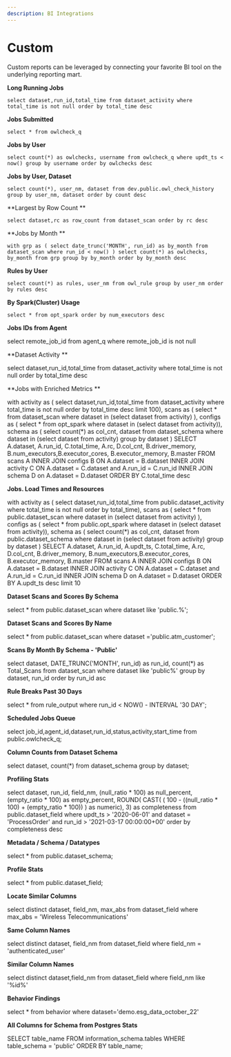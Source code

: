 ```yaml
---
description: BI Integrations
---
```


# Custom

Custom reports can be leveraged by connecting your favorite BI tool on the underlying reporting mart.

**Long Running Jobs**

`select dataset,run_id,total_time from dataset_activity where total_time is not null order by total_time desc`

**Jobs Submitted**

`select * from owlcheck_q`

**Jobs by User**&#x20;

`select count(*) as owlchecks, username from owlcheck_q where updt_ts < now() group by username order by owlchecks desc`

**Jobs by User, Dataset**

`select count(*), user_nm, dataset from dev.public.owl_check_history group by user_nm, dataset order by count desc`

**Largest by Row Count **

`select dataset,rc as row_count from dataset_scan order by rc desc`

**Jobs by Month **

`with grp as ( select date_trunc('MONTH', run_id) as by_month from dataset_scan where run_id < now() ) select count(*) as owlchecks, by_month from grp group by by_month order by by_month desc`

**Rules by User**

`select count(*) as rules, user_nm from owl_rule group by user_nm order by rules desc`

**By Spark(Cluster) Usage**

`select * from opt_spark order by num_executors desc`

**Jobs IDs from Agent**

select remote\_job\_id from agent\_q where remote\_job\_id is not null

**Dataset Activity **

select dataset,run\_id,total\_time from dataset\_activity where total\_time is not null order by total\_time desc

**Jobs with Enriched Metrics **

with activity as ( select dataset,run\_id,total\_time from dataset\_activity where total\_time is not null order by total\_time desc limit 100), scans as ( select \* from dataset\_scan where dataset in (select dataset from activity) ), configs as ( select \* from opt\_spark where dataset in (select dataset from activity)), schema as ( select count(\*) as col\_cnt, dataset from dataset\_schema where dataset in (select dataset from activity) group by dataset ) SELECT A.dataset, A.run\_id, C.total\_time, A.rc, D.col\_cnt, B.driver\_memory, B.num\_executors,B.executor\_cores, B.executor\_memory, B.master FROM scans A INNER JOIN configs B ON A.dataset = B.dataset INNER JOIN activity C ON A.dataset = C.dataset and A.run\_id = C.run\_id INNER JOIN schema D on A.dataset = D.dataset ORDER BY C.total\_time desc

**Jobs. Load Times and Resources**

&#x20;with activity as ( select dataset,run\_id,total\_time from public.dataset\_activity where total\_time is not null order by total\_time), scans as ( select \* from public.dataset\_scan where dataset in (select dataset from activity) ), configs as ( select \* from public.opt\_spark where dataset in (select dataset from activity)), schema as ( select count(\*) as col\_cnt, dataset from public.dataset\_schema where dataset in (select dataset from activity) group by dataset ) SELECT A.dataset, A.run\_id, A.updt\_ts, C.total\_time, A.rc, D.col\_cnt, B.driver\_memory, B.num\_executors,B.executor\_cores, B.executor\_memory, B.master FROM scans A INNER JOIN configs B ON A.dataset = B.dataset INNER JOIN activity C ON A.dataset = C.dataset and A.run\_id = C.run\_id INNER JOIN schema D on A.dataset = D.dataset ORDER BY A.updt\_ts desc limit 10

**Dataset Scans and Scores By Schema**

select \* from public.dataset\_scan where dataset like 'public.%';

**Dataset Scans and Scores By Name**

select \* from public.dataset\_scan where dataset ='public.atm\_customer';

**Scans By Month By Schema - 'Public'**

select dataset, DATE\_TRUNC('MONTH', run\_id) as run\_id, count(\*) as Total\_Scans from dataset\_scan where dataset like 'public%' group by dataset, run\_id order by run\_id asc

**Rule Breaks Past 30 Days**

select \* from rule\_output where run\_id < NOW() - INTERVAL '30 DAY';

**Scheduled Jobs Queue**

select job\_id,agent\_id,dataset,run\_id,status,activity,start\_time from public.owlcheck\_q;

**Column Counts from Dataset Schema**

select dataset, count(\*) from dataset\_schema group by dataset;

**Profiling Stats**

select dataset, run\_id, field\_nm, (null\_ratio \* 100) as null\_percent, (empty\_ratio \* 100) as empty\_percent, ROUND( CAST( ( 100 - ((null\_ratio \* 100) + (empty\_ratio \* 100)) ) as numeric), 3) as completeness from public.dataset\_field where updt\_ts > '2020-06-01' and dataset = 'ProcessOrder' and run\_id > '2021-03-17 00:00:00+00' order by completeness desc

**Metadata / Schema / Datatypes**

select \* from public.dataset\_schema;

**Profile Stats**

select \* from public.dataset\_field;

**Locate Similar Columns**

select distinct dataset, field\_nm, max\_abs from dataset\_field where max\_abs = 'Wireless Telecommunications'

**Same Column Names**&#x20;

select distinct dataset, field\_nm from dataset\_field where field\_nm = 'authenticated\_user'

**Similar Column Names**

&#x20;select distinct dataset,field\_nm from dataset\_field where field\_nm like '%id%'

**Behavior Findings**

&#x20;select \* from behavior where dataset='demo.esg\_data\_october\_22'

**All Columns for Schema from Postgres Stats**

&#x20;SELECT table\_name FROM information\_schema.tables WHERE table\_schema = 'public' ORDER BY table\_name;

